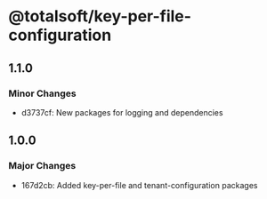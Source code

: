 # @totalsoft/key-per-file-configuration

## 1.1.0

### Minor Changes

- d3737cf: New packages for logging and dependencies

## 1.0.0

### Major Changes

- 167d2cb: Added key-per-file and tenant-configuration packages
